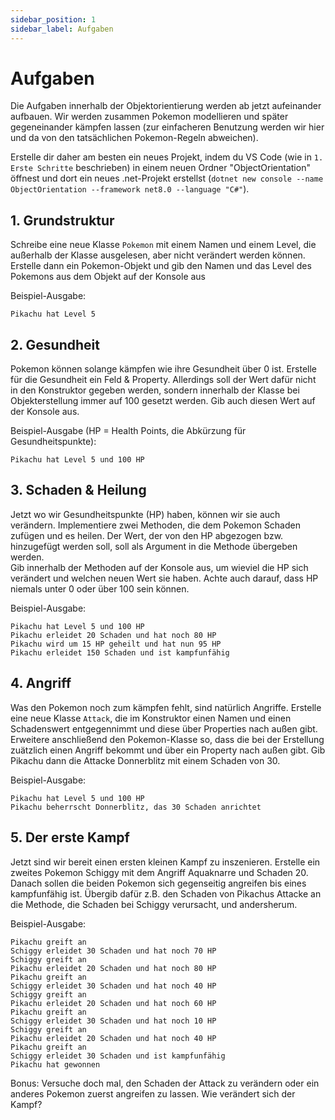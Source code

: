 ```yaml
---
sidebar_position: 1
sidebar_label: Aufgaben
---
```


# Aufgaben

Die Aufgaben innerhalb der Objektorientierung werden ab jetzt aufeinander aufbauen. Wir werden zusammen Pokemon modellieren und später gegeneinander kämpfen lassen (zur einfacheren Benutzung werden wir hier und da von den tatsächlichen Pokemon-Regeln abweichen).

Erstelle dir daher am besten ein neues Projekt, indem du VS Code (wie in `1. Erste Schritte` beschrieben) in einem neuen Ordner "ObjectOrientation" öffnest und dort ein neues .net-Projekt erstellst (`dotnet new console --name ObjectOrientation --framework net8.0 --language "C#"`).

## 1. Grundstruktur

Schreibe eine neue Klasse `Pokemon` mit einem Namen und einem Level, die außerhalb der Klasse ausgelesen, aber nicht verändert werden können.<br/>
Erstelle dann ein Pokemon-Objekt und gib den Namen und das Level des Pokemons aus dem Objekt auf der Konsole aus

Beispiel-Ausgabe:
```
Pikachu hat Level 5
```

## 2. Gesundheit

Pokemon können solange kämpfen wie ihre Gesundheit über 0 ist. Erstelle für die Gesundheit ein Feld & Property. Allerdings soll der Wert dafür nicht in den Konstruktor gegeben werden, sondern innerhalb der Klasse bei Objekterstellung immer auf 100 gesetzt werden. Gib auch diesen Wert auf der Konsole aus.

Beispiel-Ausgabe (HP = Health Points, die Abkürzung für Gesundheitspunkte):
```
Pikachu hat Level 5 und 100 HP
```

## 3. Schaden & Heilung

Jetzt wo wir Gesundheitspunkte (HP) haben, können wir sie auch verändern. Implementiere zwei Methoden, die dem Pokemon Schaden zufügen und es heilen. Der Wert, der von den HP abgezogen bzw. hinzugefügt werden soll, soll als Argument in die Methode übergeben werden.<br/>
Gib innerhalb der Methoden auf der Konsole aus, um wieviel die HP sich verändert und welchen neuen Wert sie haben. Achte auch darauf, dass HP niemals unter 0 oder über 100 sein können.

Beispiel-Ausgabe:
```
Pikachu hat Level 5 und 100 HP
Pikachu erleidet 20 Schaden und hat noch 80 HP
Pikachu wird um 15 HP geheilt und hat nun 95 HP
Pikachu erleidet 150 Schaden und ist kampfunfähig
```

## 4. Angriff

Was den Pokemon noch zum kämpfen fehlt, sind natürlich Angriffe. Erstelle eine neue Klasse `Attack`, die im Konstruktor einen Namen und einen Schadenswert entgegennimmt und diese über Properties nach außen gibt.<br/>
Erweitere anschließend den Pokemon-Klasse so, dass die bei der Erstellung zuätzlich einen Angriff bekommt und über ein Property nach außen gibt. Gib Pikachu dann die Attacke Donnerblitz mit einem Schaden von 30.

Beispiel-Ausgabe:
```
Pikachu hat Level 5 und 100 HP
Pikachu beherrscht Donnerblitz, das 30 Schaden anrichtet
```

## 5. Der erste Kampf

Jetzt sind wir bereit einen ersten kleinen Kampf zu inszenieren. Erstelle ein zweites Pokemon Schiggy mit dem Angriff Aquaknarre und Schaden 20. Danach sollen die beiden Pokemon sich gegenseitig angreifen bis eines kampfunfähig ist. Übergib dafür z.B. den Schaden von Pikachus Attacke an die Methode, die Schaden bei Schiggy verursacht, und andersherum.

Beispiel-Ausgabe:
```
Pikachu greift an
Schiggy erleidet 30 Schaden und hat noch 70 HP
Schiggy greift an
Pikachu erleidet 20 Schaden und hat noch 80 HP
Pikachu greift an
Schiggy erleidet 30 Schaden und hat noch 40 HP
Schiggy greift an
Pikachu erleidet 20 Schaden und hat noch 60 HP
Pikachu greift an
Schiggy erleidet 30 Schaden und hat noch 10 HP
Schiggy greift an
Pikachu erleidet 20 Schaden und hat noch 40 HP
Pikachu greift an
Schiggy erleidet 30 Schaden und ist kampfunfähig
Pikachu hat gewonnen
```

Bonus: Versuche doch mal, den Schaden der Attack zu verändern oder ein anderes Pokemon zuerst angreifen zu lassen. Wie verändert sich der Kampf?